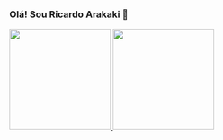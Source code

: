 ### Olá! Sou Ricardo Arakaki 👋

<!--
**rtsarakaki/rtsarakaki** is a ✨ _special_ ✨ repository because its `README.md` (this file) appears on your GitHub profile.

Here are some ideas to get you started:

- 🔭 I’m currently working on ...
- 🌱 I’m currently learning ...
- 👯 I’m looking to collaborate on ...
- 🤔 I’m looking for help with ...
- 💬 Ask me about ...
- 📫 How to reach me: ...
- 😄 Pronouns: ...
- ⚡ Fun fact: ...
-->
<div>
  <a href='https://www.linkedin.com/in/ricardo-arakaki/'>
    <img height="180em" src="https://github-readme-stats.vercel.app/api?username=rtsarakaki&show_icons=true&theme=dracula&include_all_commits=true&count_private=true"/>
    <img height="180em" src="https://github-readme-stats.vercel.app/api/top-langs/?username=rtsarakaki&layout=compact&langs_count=16&theme=dracula"/>
</div>
